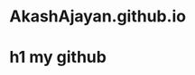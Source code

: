 # AkashAjayan.github.io
# h1 my github
<!DOCTYPE html>
<html>
<head>
<title>IF STATEMENT
</title>
<body>
<script>
var a=12;
if(a==12)
document.write("you entered"+a);
</script>
</body>
</html>
  
